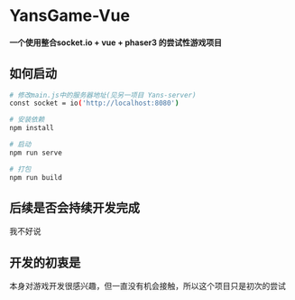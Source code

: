 # YansGame-Vue

#### 一个使用整合socket.io + vue + phaser3 的尝试性游戏项目

## 如何启动

``` bash
# 修改main.js中的服务器地址(见另一项目 Yans-server)
const socket = io('http://localhost:8080')

# 安装依赖
npm install

# 启动
npm run serve

# 打包
npm run build
```

## 后续是否会持续开发完成

我不好说

## 开发的初衷是

本身对游戏开发很感兴趣，但一直没有机会接触，所以这个项目只是初次的尝试

